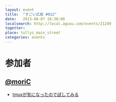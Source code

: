 ```yaml
---
layout: event
title:  "すごい広島 #012"
date:   2013-08-07 18:30:00
localsearch: http://local.aguuu.com/events/21249
togetter:
place: tullys_main_street
categories: events
---
```


# 参加者

## [@moriC](https://twitter.com/CentBoss)

* [tmuxが気になったので試してみる](http://blog.mori-theta.net/?p=250)